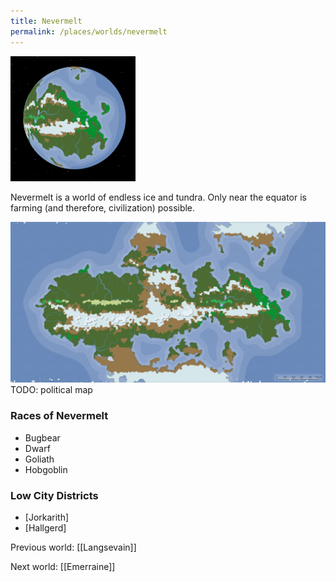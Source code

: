 ```yaml
---
title: Nevermelt
permalink: /places/worlds/nevermelt
---
```

![Nevermelt from Orbit](../../assets/img/nevermelt-orbit.gif)

Nevermelt is a world of endless ice and tundra. Only near the equator is farming (and therefore, civilization) possible.

![Nevermelt Biomes](../../assets/img/nevermelt-biomes.png)
TODO: political map

### Races of Nevermelt
- Bugbear
- Dwarf
- Goliath
- Hobgoblin

### Low City Districts
- [Jorkarith]
- [Hallgerd]

Previous world: [[Langsevain]]

Next world: [[Emerraine]]